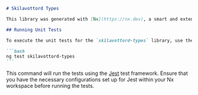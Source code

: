 ````markdown
# Skilavottord Types

This library was generated with [Nx](https://nx.dev), a smart and extendable build framework.

## Running Unit Tests

To execute the unit tests for the `skilavottord-types` library, use the following command:

```bash
ng test skilavottord-types
```
````

This command will run the tests using the [Jest](https://jestjs.io) test framework. Ensure that you have the necessary configurations set up for Jest within your Nx workspace before running the tests.

```

```
